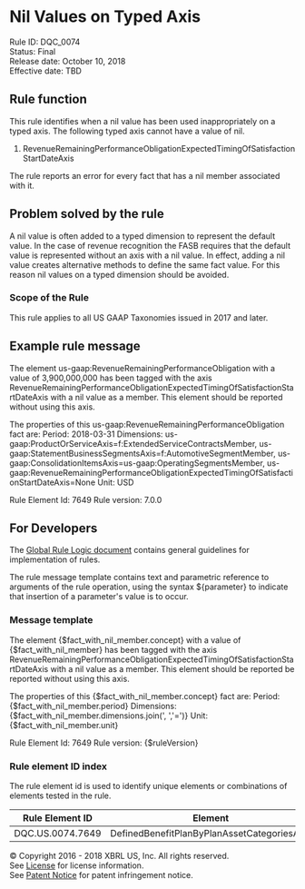 # Nil Values on Typed Axis
Rule ID: DQC_0074  
Status: Final  
Release date: October 10, 2018  
Effective date: TBD 

## Rule function 
This rule identifies when a nil value has been used inappropriately on a typed axis.  The following typed axis cannot have a value of nil.

1. RevenueRemainingPerformanceObligationExpectedTimingOfSatisfactionStartDateAxis

The rule reports an error for every fact that has a nil member associated with it.

## Problem solved by the rule
A nil value is often added to a typed dimension to represent the default value. In the case of revenue recognition the FASB requires that the default value is represented without an axis with a nil value. In effect, adding a nil value creates alternative methods to define the same fact value. For this reason nil values on a typed dimension should be avoided.

### Scope of the Rule
This rule applies to all US GAAP Taxonomies issued in 2017 and later.

## Example rule message
The element us-gaap:RevenueRemainingPerformanceObligation with a value of 3,900,000,000 has been tagged with the axis RevenueRemainingPerformanceObligationExpectedTimingOfSatisfactionStartDateAxis with a nil value as a member. This element should be reported without using this axis.

The properties of this us-gaap:RevenueRemainingPerformanceObligation fact are:
Period: 2018-03-31
Dimensions: us-gaap:ProductOrServiceAxis=f:ExtendedServiceContractsMember, us-gaap:StatementBusinessSegmentsAxis=f:AutomotiveSegmentMember, us-gaap:ConsolidationItemsAxis=us-gaap:OperatingSegmentsMember, us-gaap:RevenueRemainingPerformanceObligationExpectedTimingOfSatisfactionStartDateAxis=None
Unit: USD

Rule Element Id: 7649
Rule version: 7.0.0

## For Developers
The [Global Rule Logic document](https://github.com/DataQualityCommittee/dqc_us_rules/blob/master/docs/GlobalRuleLogic.md) contains general guidelines for implementation of rules.

The rule message template contains text and parametric reference to arguments of the rule operation, using the syntax ${parameter} to indicate that insertion of a parameter's value is to occur.

### Message template
The element {$fact_with_nil_member.concept} with a value of {$fact_with_nil_member} has been tagged with the axis RevenueRemainingPerformanceObligationExpectedTimingOfSatisfactionStartDateAxis with a nil value as a member. This element should be reported be reported without using this axis.

The properties of this {$fact_with_nil_member.concept} fact are:
Period: {$fact_with_nil_member.period}
Dimensions: {$fact_with_nil_member.dimensions.join(', ','=')}
Unit: {$fact_with_nil_member.unit}

Rule Element Id: 7649
Rule version: {$ruleVersion}

### Rule element ID index 
The rule element id is used to identify unique elements or combinations of elements tested in the rule. 

|Rule Element ID|Element|
|--------|--------|
|DQC.US.0074.7649|DefinedBenefitPlanByPlanAssetCategoriesAxis|

© Copyright 2016 - 2018 XBRL US, Inc. All rights reserved.   
See [License](https://xbrl.us/dqc-license) for license information.  
See [Patent Notice](https://xbrl.us/dqc-patent) for patent infringement notice.
